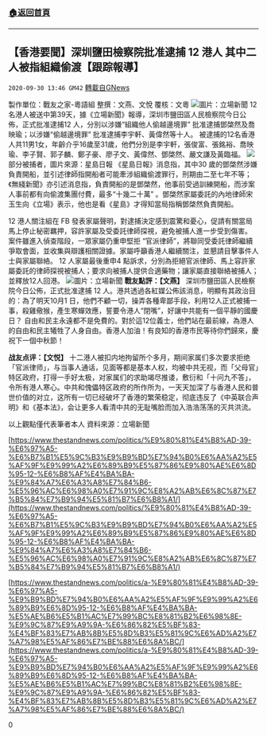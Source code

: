 ###  [:house:返回首頁](https://github.com/ourhimalayas/txt)
---

## 【香港要聞】深圳鹽田檢察院批准逮捕 12 港人 其中二人被指組織偷渡【跟踪報導】
`2020-09-30 13:46 GM42` [轉載自GNews](https://gnews.org/zh-hant/393603/)

製作單位：戰友之家-粵語組
整撰：文燕、文悅
覆核：文粵
![]()![](https://s3.amazonaws.com/gnews-media-offload/wp-content/uploads/2020/09/30132544/image002-2.png)圖片：立場新聞
12 名港人被送中第39天，據《立場新聞》報導，深圳市鹽田區人民檢察院今日公佈，正式批准逮捕12 人，分別以涉嫌“組織他人偷越邊境罪” 批准逮捕鄧棨然及喬映瑜；以涉嫌“偷越邊境罪” 批准逮捕李宇軒、黃偉然等十人。
     被逮捕的12名香港人共11男1女，年齡介乎16歲至31歲，他們分別是李宇軒，張俊富、張銘裕、喬映瑜、李子賢、郭子麟、鄭子豪、廖子文、黃偉然、鄧棨然、嚴文謙及黃臨福。
![]()![](https://s3.amazonaws.com/gnews-media-offload/wp-content/uploads/2020/09/30132600/image003-1.jpg)部分被捕者，圖片來源：星島日報
《星島日報》消息指，其中30 歲的鄧棨然涉嫌負責開船，並引述律師指開船者可能牽涉組織偷渡罪行，刑期由二至七年不等；《無綫新聞》亦引述消息指，負責開船的是鄧棨然，他事前受過訓練開船，而涉案人事前都有向偷渡集團付費，最多“十幾二十萬” 。鄧棨然家屬委託的內地律師宋玉生向《立場》表示，他也是看《星島》才得知當局指稱鄧棨然負責開船。

12 港人關注組在 FB 發表家屬聲明，對逮捕決定感到震驚和憂心，促請有關當局馬上停止秘密羈押，容許家屬及受委託律師探視，避免被捕人進一步受到傷害。
     案件雖進入偵查階段，一眾家屬仍重申堅拒 “官派律師”，將聯同受委託律師繼續爭取會面，並收集與辯護相關證據。家屬呼籲香港人繼續關注，並懇請目擊事件人士與家屬聯絡。 12 人家屬最後重申4 點訴求，分別為拒絕官派律師、馬上容許家屬委託的律師探視被捕人；要求向被捕人提供合適藥物；讓家屬直接聯絡被捕人；並釋放12人回港。
![]()![](https://s3.amazonaws.com/gnews-media-offload/wp-content/uploads/2020/09/30132517/120199028_153057279868036_4061630595304979693_o.jpg)圖片：立場新聞
**戰友點評：【文燕】**
     深圳市鹽田區人民檢察院今日公佈，正式批准逮捕 12 人。港共透過各紅媒公佈該消息，明顯有其政治目的：為了明天10月1 日，他們不顧一切，操弄各種卑鄙手段，利用12人正式被捕一事，殺雞儆猴，產生寒蟬效應，誓要令港人“閉嘴”，好讓中共能有一個平靜的國慶日？
     自由和民主永遠都不是免費的。對於這12位義士，他們站在最前線，為港人的自由和民主犧牲了人身自由。香港人加油！有良知的香港市民等待你們歸來，慶祝下一個中秋節！

**战友点评：【文悦】**
     十二港人被扣内地拘留所个多月，期间家属们多次要求拒绝「官派律师」，与当事人通话，见面等都是基本人权，均被中共无视，而「父母官」特区政府，打得一手好太极，对家属们的求助竭尽推诿，敷衍和「十问九不答」，令所有港人寒心。中共和傀儡特区政府的所作所为，一天天加深了与香港人民和普世价值的对立，这所有一切已经破坏了香港的繁荣稳定，彻底违反了《中英联合声明》和《基本法》，会让更多人看清中共的无耻嘴脸而加入浩浩荡荡的灭共洪流。



以上觀點僅代表筆者本人
資料來源：立場新聞

[https://www.thestandnews.com/politics/%E9%80%81%E4%B8%AD-39-%E6%97%A5-%E6%B7%B1%E5%9C%B3%E9%B9%BD%E7%94%B0%E6%AA%A2%E5%AF%9F%E9%99%A2%E6%89%B9%E5%87%86%E9%80%AE%E6%8D%95-12-%E6%B8%AF%E4%BA%BA-%E9%84%A7%E6%A3%A8%E7%84%B6-%E5%96%AC%E6%98%A0%E7%91%9C%E8%A2%AB%E6%8C%87%E7%B5%84%E7%B9%94%E5%81%B7%E6%B8%A1/](https://www.thestandnews.com/politics/%E9%80%81%E4%B8%AD-39-%E6%97%A5-%E6%B7%B1%E5%9C%B3%E9%B9%BD%E7%94%B0%E6%AA%A2%E5%AF%9F%E9%99%A2%E6%89%B9%E5%87%86%E9%80%AE%E6%8D%95-12-%E6%B8%AF%E4%BA%BA-%E9%84%A7%E6%A3%A8%E7%84%B6-%E5%96%AC%E6%98%A0%E7%91%9C%E8%A2%AB%E6%8C%87%E7%B5%84%E7%B9%94%E5%81%B7%E6%B8%A1/)

[https://www.thestandnews.com/politics/a-%E9%80%81%E4%B8%AD-39-%E6%97%A5-%E9%B9%BD%E7%94%B0%E6%AA%A2%E5%AF%9F%E9%99%A2%E6%89%B9%E6%8D%95-12-%E6%B8%AF%E4%BA%BA-%E5%AE%B6%E5%B1%AC%E7%99%BC%E8%81%B2%E6%98%8E-%E9%9C%87%E9%A9%9A-%E6%86%82%E5%BF%83-%E4%BF%83%E7%AB%8B%E5%8D%B3%E5%81%9C%E6%AD%A2%E7%A7%98%E5%AF%86%E7%BE%88%E6%8A%BC/](https://www.thestandnews.com/politics/a-%E9%80%81%E4%B8%AD-39-%E6%97%A5-%E9%B9%BD%E7%94%B0%E6%AA%A2%E5%AF%9F%E9%99%A2%E6%89%B9%E6%8D%95-12-%E6%B8%AF%E4%BA%BA-%E5%AE%B6%E5%B1%AC%E7%99%BC%E8%81%B2%E6%98%8E-%E9%9C%87%E9%A9%9A-%E6%86%82%E5%BF%83-%E4%BF%83%E7%AB%8B%E5%8D%B3%E5%81%9C%E6%AD%A2%E7%A7%98%E5%AF%86%E7%BE%88%E6%8A%BC/)

0
